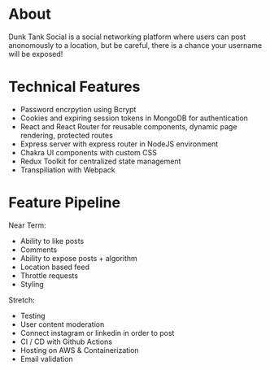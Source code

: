 # About

Dunk Tank Social is a social networking platform where users can post anonomously to a location, but be careful, there is a chance your username will be exposed!

# Technical Features
- Password encrpytion using Bcrypt
- Cookies and expiring session tokens in MongoDB for authentication
- React and React Router for reusable components, dynamic page rendering, protected routes
- Express server with express router in NodeJS environment
- Chakra UI components with custom CSS
- Redux Toolkit for centralized state management
- Transpiliation with Webpack

# Feature Pipeline
Near Term:
- Ability to like posts
- Comments
- Ability to expose posts + algorithm
- Location based feed
- Throttle requests
- Styling

Stretch:
- Testing
- User content moderation
- Connect instagram or linkedin in order to post
- CI / CD with Github Actions
- Hosting on AWS & Containerization
- Email validation
